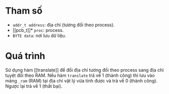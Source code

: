 # Tham số
- `addr_t address`: địa chỉ (tương đối theo process).
- [[pcb_t]]* `proc`: process.
- `BYTE data`: nơi lưu dữ liệu.
# Quá trình
Sử dụng hàm [[translate]] để đổi địa chỉ tương đối theo process sang địa chỉ tuyệt đối theo RAM. Nếu hàm `translate` trả về 1 (thành công) thì lưu vào mảng `_ram` (RAM) tại địa chỉ vật lý vừa tính được và trả về 0 (thành công). Ngược lại trả về 1 (thất bại).